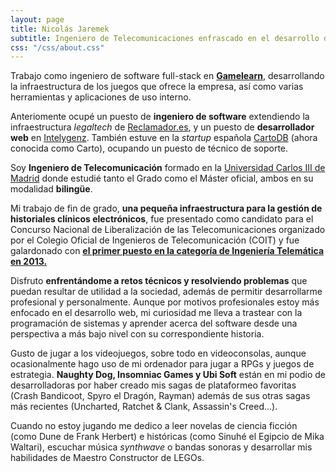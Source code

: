 ```yaml
---
layout: page
title: Nicolás Jaremek
subtitle: Ingeniero de Telecomunicaciones enfrascado en el desarrollo de software
css: "/css/about.css"
---
```

<div id="aboutme-section">

<p class="about-text">
<span class="fa fa-briefcase about-icon"></span>
Trabajo como ingeniero de software full-stack en <a href="https://www.game-learn.com"  target="_blank"><strong>Gamelearn</strong></a>, desarrollando la infraestructura de los juegos que ofrece la empresa, así como varias herramientas y aplicaciones de uso interno.</p>

<p class="about-text">Anteriomente ocupé un puesto de <strong>ingeniero de software</strong> extendiendo la infraestructura <em>legaltech</em> de <a href="https://reclamador.es" target="_blank">Reclamador.es</a>, y un puesto de <strong>desarrollador web</strong> en <a href="https://intelygenz.com" target="_blank">Intelygenz</a>. También estuve en la <em>startup</em> española <a href="https://carto.com" target="_blank">CartoDB</a> (ahora conocida como Carto), ocupando un puesto de técnico de soporte.
</p>

<p class="about-text">
<span class="fa fa-graduation-cap about-icon"></span>
Soy <strong>Ingeniero de Telecomunicación</strong> formado en la <a href="https://uc3m.es/" target="_blank">Universidad Carlos III de Madrid</a> donde estudié tanto el Grado como el Máster oficial, ambos en su modalidad <strong>bilingüe</strong>.</p>

<p class="about-text">Mi trabajo de fin de grado, <strong>una pequeña infraestructura para la gestión de historiales clínicos electrónicos</strong>, fue presentado como candidato para el Concurso Nacional de Liberalización de las Telecomunicaciones organizado por el Colegio Oficial de Ingenieros de Telecomunicación (COIT) y fue galardonado con <a href="https://hosting01.uc3m.es/semanal3/233weekly_semanal3_del16al22dediciembre.html"><strong>el primer puesto en la categoría de Ingeniería Telemática en 2013.</strong></a>
</p>

<p class="about-text">
<span class="fa fa-code about-icon"></span>
Disfruto <strong>enfrentándome a retos técnicos y resolviendo problemas</strong> que puedan resultar de utilidad a la sociedad, además de permitir desarrollarme profesional y personalmente. Aunque por motivos profesionales estoy más enfocado en el desarrollo web, mi curiosidad me lleva a trastear con la programación de sistemas y aprender acerca del software desde una perspectiva a más bajo nivel con su correspondiente historia.
</p>

<p class="about-text">
<span class="fa fa-heart about-icon"></span>
Gusto de jugar a los videojuegos, sobre todo en videoconsolas, aunque ocasionalmente hago uso de mi ordenador para jugar a RPGs y juegos de estrategia. <strong>Naughty Dog, Insomniac Games y Ubi Soft</strong> están en mi podio de desarrolladoras por haber creado mis sagas de plataformeo favoritas (Crash Bandicoot, Spyro el Dragón, Rayman) además de sus otras sagas más recientes (Uncharted, Ratchet & Clank, Assassin's Creed...).</p>

<p class="about-text">
Cuando no estoy jugando me dedico a leer novelas de ciencia ficción (como Dune de Frank Herbert) e históricas (como Sinuhé el Egipcio de Mika Waltari), escuchar música <em>synthwave</em> o bandas sonoras y desarrollar mis habilidades de Maestro Constructor de LEGOs.
</p>

</div>